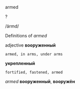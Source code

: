 armed

?

/ärmd/

Definitions of _armed_

adjective
**вооруженный**

    armed, in arms, under arms
**укрепленный**

    fortified, fastened, armed

_armed_
**вооруженный**, **вооружён**